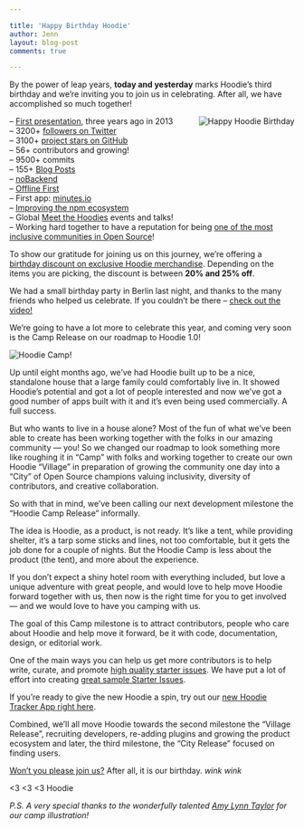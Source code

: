 ```yaml
---

title: 'Happy Birthday Hoodie'
author: Jenn
layout: blog-post
comments: true

---
```


By the power of leap years, __today and yesterday__ marks Hoodie’s third birthday and we’re inviting you to join us in celebrating. After all, we have accomplished so much together!

<img src="/blog/images/201602/happyhoodie.png" alt="Happy Hoodie Birthday" style="float: right; border: 0">

– [First presentation](https://www.youtube.com/watch?v=X3Ttb0BD8pg), three years ago in 2013  
– 3200+ [followers on Twitter](https://twitter.com/hoodiehq)  
– 3100+ [project stars on GitHub](https://github.com/hoodiehq)  
– 56+ contributors and growing!  
– 9500+ commits  
– 155+ [Blog Posts](http://hood.ie/blog/)   
– [noBackend](http://hood.ie/initiatives/#nobackend)  
– [Offline First](http://hood.ie/initiatives/#offline-first)  
– First app: [minutes.io](https://minutes.io/)  
– [Improving the npm ecosystem](http://greenkeeper.io/)  
– Global [Meet the Hoodies](http://hood.ie/events/) events and talks!  
– Working hard together to have a reputation for being [one of the most inclusive communities in Open Source](https://opensource.com/life/16/2/hoodie-open-source-community)!  

To show our gratitude for joining us on this journey, we’re offering a [birthday discount on exclusive Hoodie merchandise](http://hood.ie/merchandise/). Depending on the items you are picking, the discount is between __20% and 25% off__.

We had a small birthday party in Berlin last night, and thanks to the many friends who helped us celebrate. If you couldn’t be there – [check out the video!](https://www.youtube.com/watch?v=Gg_0uYH3Nnw&feature=youtu.be)

We’re going to have a lot more to celebrate this year, and coming very soon is the Camp Release on our roadmap to Hoodie 1.0!

<img src="/blog/images/201602/campsite2.png" alt="Hoodie Camp!" style="border: 0">

Up until eight months ago, we’ve had Hoodie built up to be a nice, standalone house that a large family could comfortably live in. It showed Hoodie’s potential and got a lot of people interested and now we’ve got a good number of apps built with it and it’s even being used commercially. A full success. 

But who wants to live in a house alone? Most of the fun of what we’ve been able to create has been working together with the folks in our amazing community — you! So we changed our roadmap to look something more like roughing it in “Camp” with folks and working together to create our own Hoodie “Village” in preparation of growing the community one day into a “City” of Open Source champions valuing inclusivity, diversity of contributors, and creative collaboration.

So with that in mind, we’ve been calling our next development milestone the “Hoodie Camp Release” informally.

The idea is Hoodie, as a product, is not ready. It’s like a tent, while providing shelter, it’s a tarp some sticks and lines, not too comfortable, but it gets the job done for a couple of nights. But the Hoodie Camp is less about the product (the tent), and more about the experience. 

If you don’t expect a shiny hotel room with everything included, but love a unique adventure with great people, and would love to help move Hoodie forward together with us, then now is the right time for you to get involved — and we would love to have you camping with us.

The goal of this Camp milestone is to attract contributors, people who care about Hoodie and help move it forward, be it with code, documentation, design, or editorial work.

One of the main ways you can help us get more contributors is to help write, curate, and promote [high quality starter issues](http://hood.ie/blog/starter-issues.html). We have put a lot of effort into creating [great sample Starter Issues](http://go.hood.ie/hoodie-starter-issues). 

If you’re ready to give the new Hoodie a spin, try out our [new Hoodie Tracker App right here](https://github.com/hoodiehq/hoodie-app-tracker). 

Combined, we’ll all move Hoodie towards the second milestone the “Village Release”, recruiting developers, re-adding plugins and growing the product ecosystem and later, the third milestone, the “City Release” focused on finding users.

[Won’t you please join us?](http://hood.ie/contribute/) After all, it is our birthday. *wink wink*


<3 <3 <3 Hoodie  

*P.S. A very special thanks to the wonderfully talented [Amy Lynn Taylor](https://twitter.com/amydearest) for our camp illustration!*




